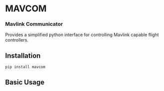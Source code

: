 # MAVCOM

### Mavlink Communicator

Provides a simplified python interface for controlling Mavlink capable flight controllers.

## Installation

```pip install mavcom```

## Basic Usage

